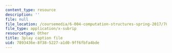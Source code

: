 ```yaml
---
content_type: resource
description: ''
file: null
file_location: /coursemedia/6-004-computation-structures-spring-2017/7893436e8f385227a1d09ff6fbfa4bde_5mJd--JCwBI.vtt
file_type: application/x-subrip
resourcetype: Other
title: 3play caption file
uid: 7893436e-8f38-5227-a1d0-9ff6fbfa4bde
---
```

